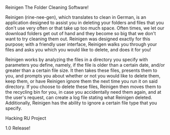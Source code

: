Reinigen 
The Folder Cleaning Software!

Reinigen (rine-nee-gen), which translates to clean in German, is an application designed to assist you in deleting your folders and files that you don't use very often or that take up too much space. Often times, we let our download folders get out of hand and they become so big that we don't want to try cleaning them out. Reinigen was designed exactly for this purpose; with a friendly user interface, Reinigen walks you through your files and asks you which you would like to delete, and does it for you!

Reinigen works by analyzing the files in a directory you specify with parameters you define, namely, if the file is older than a certain date, and/or greater than a certain file size. It then takes these files, presents them to you, and prompts you about whether or not you would like to delete them, keep them, or have Reinigen ignore them the next time you run it on said directory. If you choose to delete these files, Reinigen then moves them to the recycling bin for you, in case you accidentally need them again, and at the user's request, can create a log file stating what Reinigen deleted. Additionally, Reinigen has the ability to ignore a certain file type that you specify.

Hacking RU Project

1.0 Release!